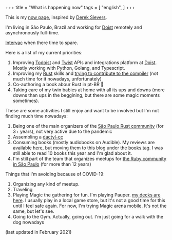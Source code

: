 +++
title = "What is happening now"
tags = [
  "english",
]
+++

This is my [now page](http://nownownow.com/about), inspired
by [Derek Sievers](https://sivers.org/now).

I'm living in São Paulo, Brazil and working for [Doist](https://doist.com)
remotely and asynchronously full-time.

[Intervac](https://intervac-homeexchange.com) when there time to spare.

Here is a list of my current priorities:

1. Improving [Todoist](https://developer.todoist.com) and
   [Twist](https://developer.twist.com) APIs and integrations platform at
   [Doist](https://doist.com). Mostly working with Python, Golang, and
   Typescript.
1. Improving my [Rust](https://www.rust-lang.org/en-US/) skills and [trying to
   contribute to the compiler](/post/contributing-to-rust/) (not much time for
   it nowadays, unfortunately)
1. Co-authoring a book abour Rust in pt-BR 🦀
1. Taking care of my twin babies at home with all its ups and downs (more downs
   than ups in the beggining, but there are some magic moments sometimes).

These are some activities I still enjoy and want to be involved but I'm not finding much time nowadays:

1. Being one of the main organizers of the [São Paulo Rust
   community](https://www.meetup.com/Rust-Sao-Paulo-Meetup/) (for 3+ years), not
   very active due to the pandemic
1. Assembling a [dactyl-cc](https://github.com/mjohns/dactyl-cc/)
1. Consuming books (mostly audiobooks on Audible). My reviews are available
   [here](https://goodreads.com/pothix), but moving them to this blog under the
   [books tag](https://pothix.com/tags/books/). I was still able to read 10
   books this year and I'm glad about it.
1. I'm still part of the team that organizes meetups for [the Ruby community in São Paulo](https://gurusp.org) (for more than 12 years)

Things that I'm avoiding because of COVID-19:

1. Organizing any kind of meetup.
1. Traveling
1. Playing Magic the gathering for fun. I'm playing Pauper. [my decks are
   here](https://www.mtgvault.com/pothix/). I usually play in a local game
   store, but it's not a good time for this until I feel safe again. For now,
   I'm trying Magic arena mobile. It's not the same, but let's see.
1. Going to the Gym. Actually, going out. I'm just going for a walk with the dog
   nowadays

(last updated in February 2021)
